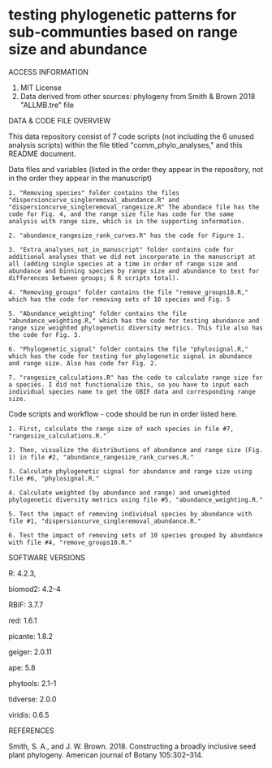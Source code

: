 # testing phylogenetic patterns for sub-communties based on range size and abundance 

ACCESS INFORMATION
1. MIT License
2. Data derived from other sources: phylogeny from Smith & Brown 2018 "ALLMB.tre" file


DATA & CODE FILE OVERVIEW

This data repository consist of 7 code scripts (not including the 6 unused analysis scripts) within the file titled "comm_phylo_analyses," and this README document.


Data files and variables (listed in the order they appear in the repository, not in the order they appear in the manuscript)

    1. "Removing_species" folder contains the files "dispersioncurve_singleremoval_abundance.R" and "dispersioncurve_singleremoval_rangesize.R" The abundace file has the code for Fig. 4, and the range size file has code for the same analysis with range size, which is in the supporting information. 
    
    2. "abundance_rangesize_rank_curves.R" has the code for Figure 1. 

    3. "Extra_analyses_not_in_manuscript" folder contains code for additional analyses that we did not incorporate in the manuscript at all (adding single species at a time in order of range size and abundance and binning species by range size and abundance to test for differences between groups; 6 R scripts total). 

    4. "Removing_groups" folder contains the file "remove_groups10.R," which has the code for removing sets of 10 species and Fig. 5

    5. "Abundance_weighting" folder contains the file "abundance_weighting.R," which has the code for testing abundance and range size weighted phylogenetic diversity metrics. This file also has the code for Fig. 3. 

    6. "Phylogenetic_signal" folder contains the file "phylosignal.R," which has the code for testing for phylogenetic signal in abundance and range size. Also has code for Fig. 2. 

    7. "rangesize_calculations.R" has the code to calculate range size for a species. I did not functionalize this, so you have to input each individual species name to get the GBIF data and corresponding range size. 



Code scripts and workflow - code should be run in order listed here. 

    1. First, calculate the range size of each species in file #7, "rangesize_calculations.R." 

    2. Then, visualize the distributions of abundance and range size (Fig. 1) in file #2, "abundance_rangesize_rank_curves.R." 

    3. Calculate phylogenetic signal for abundance and range size using file #6, "phylosignal.R." 

    4. Calculate weighted (by abundance and range) and unweighted phylogenetic diversity metrics using file #5, "abundance_weighting.R." 

    5. Test the impact of removing individual species by abundance with file #1, "dispersioncurve_singleremoval_abundance.R." 

    6. Test the impact of removing sets of 10 species grouped by abundance with file #4, "remove_groups10.R." 


SOFTWARE VERSIONS

R: 4.2.3,

biomod2: 4.2-4

RBIF: 3.7.7

red: 1.6.1

picante: 1.8.2

geiger: 2.0.11

ape: 5.8 

phytools: 2.1-1

tidverse: 2.0.0

viridis: 0.6.5


REFERENCES

Smith, S. A., and J. W. Brown. 2018. Constructing a broadly inclusive seed plant phylogeny. American journal of Botany 105:302–314.


 

